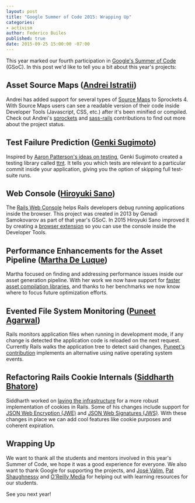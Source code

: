```yaml
---
layout: post
title: "Google Summer of Code 2015: Wrapping Up"
categories:
- activism
author: Federico Builes
published: true
date: 2015-09-25 15:00:00 -07:00
---
```


This year marked our fourth participation in [Google's Summer of
Code](https://developers.google.com/open-source/gsoc/) (GSoC). In this post we'd like to tell you a bit
about this year's projects:

## Asset Source Maps ([Andrei Istratii](https://github.com/Andreis13))
Andrei has added support for several types of [Source
Maps](https://developer.mozilla.org/en-US/docs/Tools/Debugger/How_to/Use_a_source_map) to
Sprockets 4. With Source Maps users can see a readable version of their code inside Developer
Tools (Javascript, CSS, etc.) after it's been minified or compiled. Check out Andrei's
[sprockets](https://github.com/rails/sprockets/commits?author=Andreis13) and
[sass-rails](https://github.com/rails/sass-rails/commits?author=Andreis13) contributions to find out more about
the project status.

## Test Failure Prediction ([Genki Sugimoto](https://github.com/genki-s))

Inspired by [Aaron Patterson's ideas on
testing](http://tenderlovemaking.com/2015/02/13/predicting-test-failues.html), Genki Sugimoto
created a testing library called [ttnt](https://github.com/Genki-S/ttnt). It tells you
which tests are relevant to a particular commit inside your application, giving you the option of
skipping full test-suite runs.

## Web Console ([Hiroyuki Sano](https://github.com/sh19910711))

The [Rails Web Console](https://github.com/rails/web-console) helps Rails developers debug
running applications inside the browser. This project was created in 2013 by
Genadi Samokovarov as part of that year's GSoC. In 2015 Hiroyuki Sano improved it by
creating a [browser extension](https://github.com/rails/web-console/pull/151) so you can use the
console inside the Developer Tools.

## Performance Enhancements for the Asset Pipeline ([Martha De Luque](https://github.com/malida))

Martha focused on finding and addressing performance issues inside
our asset generation pipeline. With her work we now have support for [faster asset compilation
libraries](https://github.com/rails/sprockets/pull/80), and thanks to her benchmarks we now know
where to focus future optimization efforts.

## Evented File System Monitoring ([Puneet Agarwal](https://github.com/puneet24))

Rails monitors application files when running in development mode, if any change
is detected the application code is reloaded on the next request. Currently Rails walks the
application tree to detect said changes,
[Puneet's contribution](https://github.com/rails/rails/pull/20785) implements an
alternative using native operating system events.

## Refactoring Rails Cookie Internals ([Siddharth Bhatore](https://github.com/sbhatore))

Siddharth worked on [laying the infrastructure](https://github.com/rails/rails/pull/20856) for a more robust implementation of cookies in Rails. Some of his changes
include support for [JSON Web Encryption
(JWE)](https://tools.ietf.org/html/draft-ietf-jose-json-web-encryption) and [JSON Web Signatures
(JWS)](https://tools.ietf.org/html/draft-ietf-jose-json-web-signature-41). With these changes in
place we can add cool features like cookie purposes and coherent expiration.


## Wrapping Up

We want to thank all the students and mentors involved in this year's Summer of Code, we hope it was
a good experience for everyone. We also want to thank Google for supporting the projects, and [José
Valim](http://plataformatec.com.br/crafting-rails-applications), [Pat
Shaughnessy](http://patshaughnessy.net/ruby-under-a-microscope) and [O'Reilly
Media](http://www.oreilly.com/) for helping out with learning resources for our students.

See you next year!
